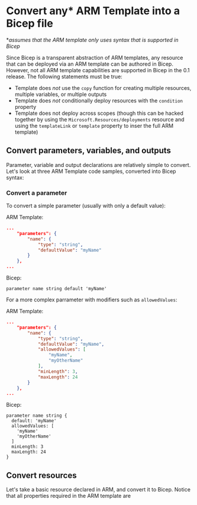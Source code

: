 # Convert any* ARM Template into a Bicep file

**assumes that the ARM template only uses syntax that is supported in Bicep*

Since Bicep is a transparent abstraction of ARM templates, any resource that can be deployed via an ARM template can be authored in Bicep. However, not all ARM template capabilities are supported in Bicep in the 0.1 release. The following statements must be true:

* Template does *not* use the `copy` function for creating multiple resources, multiple variables, or multiple outputs
* Template does *not* conditionally deploy resources with the `condition` property
* Template does not deploy across scopes (though this can be hacked together by using the `Microsoft.Resources/deployments` resource and using the `templateLink` or `template` property to inser the full ARM template)


## Convert parameters, variables, and outputs

Parameter, variable and output declarations are relatively simple to convert. Let's look at three ARM Template code samples, converted into Bicep syntax:

### Convert a parameter

To convert a simple parameter (usually with only a default value):

ARM Template:
```json
...
    "parameters": {
        "name": {
            "type": "string",
            "defaultValue": "myName"
        }
    },
...
```

Bicep:
```
parameter name string default 'myName'
```

For a more complex parrameter with modifiers such as `allowedValues`:

ARM Template:
```json
...
    "parameters": {
        "name": {
            "type": "string",
            "defaultValue": "myName",
            "allowedValues": [
                "myName",
                "myOtherName"
            ],
            "minLength": 3,
            "maxLength": 24
        }
    },
...
```

Bicep:

```
parameter name string {
  default: 'myName'
  allowedValues: [
    'myName'
    'myOtherName'
  ]
  minLength: 3
  maxLength: 24
}
```

## Convert resources

Let's take a basic resource declared in ARM, and convert it to Bicep. Notice that all properties required in the ARM template are 